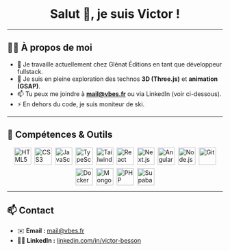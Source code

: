 <!-- Bannière de bienvenue -->
<h1 align="center">
  Salut 👋, je suis Victor !
</h1>

---

## 👨‍💻 À propos de moi

- 🔭 Je travaille actuellement chez Glénat Éditions en tant que développeur fullstack.
- 🌱 Je suis en pleine exploration des technos **3D (Three.js)** et **animation (GSAP)**.
- 📫 Tu peux me joindre à **mail@vbes.fr** ou via LinkedIn (voir ci-dessous).
- ⚡ En dehors du code, je suis moniteur de ski.

---

## 🔧 Compétences & Outils

<div style="display: flex; flex-wrap: wrap; gap: 8px; justify-content: center; align-items: center;">
  <img
    alt="HTML5"
    src="https://cdn.jsdelivr.net/gh/devicons/devicon/icons/html5/html5-original.svg"
    height="40"
    width="auto"
  />
  <img
    alt="CSS3"
    src="https://cdn.jsdelivr.net/gh/devicons/devicon/icons/css3/css3-original.svg"
    height="40"
    width="auto"
  />
  <img
    alt="JavaScript"
    src="https://cdn.jsdelivr.net/gh/devicons/devicon/icons/javascript/javascript-original.svg"
    height="40"
    width="auto"
  />
  <img
    alt="TypeScript"
    src="https://cdn.jsdelivr.net/gh/devicons/devicon/icons/typescript/typescript-original.svg"
    height="40"
    width="auto"
  />
  <img
    alt="Tailwind CSS"
    src="https://cdn.jsdelivr.net/gh/devicons/devicon/icons/tailwindcss/tailwindcss-original.svg"
    height="40"
    width="auto"
  />
  <img
    alt="React"
    src="https://cdn.jsdelivr.net/gh/devicons/devicon/icons/react/react-original.svg"
    height="40"
    width="auto"
  />
  <img
    alt="Next.js"
    src="https://cdn.jsdelivr.net/gh/devicons/devicon/icons/nextjs/nextjs-original.svg"
    height="40"
    width="auto"
  />
  <img
    alt="Angular"
    src="https://cdn.jsdelivr.net/gh/devicons/devicon/icons/angularjs/angularjs-original.svg"
    height="40"
    width="auto"
  />
  <img
    alt="Node.js"
    src="https://cdn.jsdelivr.net/gh/devicons/devicon/icons/nodejs/nodejs-original.svg"
    height="40"
    width="auto"
  />
  <img
    alt="Git"
    src="https://cdn.jsdelivr.net/gh/devicons/devicon/icons/git/git-original.svg"
    height="40"
    width="auto"
  />
  <img
    alt="Docker"
    src="https://cdn.jsdelivr.net/gh/devicons/devicon/icons/docker/docker-original.svg"
    height="40"
    width="auto"
  />
  <img
    alt="MongoDB"
    src="https://cdn.jsdelivr.net/gh/devicons/devicon/icons/mongodb/mongodb-original.svg"
    height="40"
    width="auto"
  />
  <img
    alt="PHP"
    src="https://cdn.jsdelivr.net/gh/devicons/devicon/icons/php/php-original.svg"
    height="40"
    width="auto"
  />
  <img
    alt="Supabase"
    src="https://cdn.jsdelivr.net/gh/devicons/devicon/icons/supabase/supabase-original.svg"
    height="40"
    width="auto"
  />
</div>

---

## 📫 Contact

- ✉️ **Email :** [mail@vbes.fr](mailto:mail@vbes.fr)  
- 🧑‍💼 **LinkedIn :** [linkedin.com/in/victor-besson](https://www.linkedin.com/in/victor-besson/)

